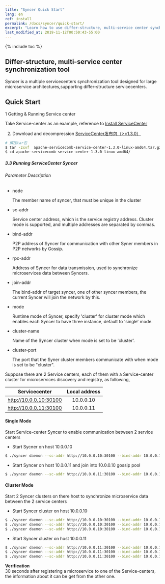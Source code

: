 ```yaml
---
title: "Syncer Quick Start"
lang: en
ref: install
permalink: /docs/syncer/quick-start/
excerpt: "Learn how to use differ-structure, multi-service center synchronization tool"
last_modified_at: 2019-11-12T00:50:43-55:00
---
```


{% include toc %}
## Differ-structure, multi-service center synchronization tool
Syncer is a multiple servicecenters synchronization tool designed for large microservice architectures,supporting differ-structure servicecenters.  

## Quick Start
1 Getting & Running Service center

Take Service-center as an example, reference to [Install ServiceCenter](/docs/service-center/install/)  

2. Download and decompression [ServiceCenter发布包（>=1.3.0）](/release/service-center-downloads/)  
```bash
# 解压tar包
$ tar -zxvf  apache-servicecomb-service-center-1.3.0-linux-amd64.tar.gz
$ cd apache-servicecomb-service-center-1.3.0-linux-amd64/
```

##### 3.3 Running ServiceCenter Syncer
###### Parameter Description  
- node

  The member name of syncer, that must be unique in the cluster
  
- sc-addr 

  Service center address, which is the service registry address. Cluster mode is supported, and multiple addresses are separated by commas.   
  
- bind-addr

  P2P address of Syncer for communication with other Syner members in P2P networks by Gossip.   
  
- rpc-addr

  Address of Syncer for data transmission, used to synchronize microservices data  between Syncers.  
  
- join-addr

  The bind-addr of target syncer, one of other syncer members, the current Syncer will join the network by this.  
   
- mode

  Runtime mode of Syncer, specify 'cluster' for cluster mode which enables each Syncer to have three instance, default to 'single' mode.
  
- cluster-name

  Name of the Syncer cluster when mode is set to be 'cluster'.
  
- cluster-port

  The port that the Syner cluster members communicate with when mode is set to be "cluster".

Suppose there are 2 Service centers, each of them with a Service-center cluster for microservices discovery and registry, as following,   

|     Servicecenter      | Local address |
| :--------------------: | :-----------: |
| http://10.0.0.10:30100 |   10.0.0.10   |
| http://10.0.0.11:30100 |   10.0.0.11   |

#### Single Mode

Start Service-center Syncer to enable communication between 2 service centers

- Start Sycner  on host 10.0.0.10 

```bash
$ ./syncer daemon --sc-addr http://10.0.0.10:30100 --bind-addr 10.0.0.10:30190 --rpc-addr 10.0.0.10:30191
```

- Start Syncer on host 10.0.0.11 and join into 10.0.0.10 gossip pool

```bash
$ ./syncer daemon --sc-addr http://10.0.0.11:30100 --bind-addr 10.0.0.11:30190 --rpc-addr 10.0.0.11:30191 --join-addr 10.0.0.10:30191
```

#### Cluster Mode

Start 2 Syncer clusters on there host to synchronize microservice data between the 2 service centers

- Start Syncer cluster on host 10.0.0.10

```bash
$ ./syncer daemon --sc-addr http://10.0.0.10:30100 --bind-addr 10.0.0.10:30190 --rpc-addr 10.0.0.10:30191 --mode cluster --node syncer011 --cluster-port 30201 --join-addr 10.0.0.10:30190
$ ./syncer daemon --sc-addr http://10.0.0.10:30100 --bind-addr 10.0.0.10:30290 --rpc-addr 10.0.0.10:30291 --mode cluster --node syncer012 --cluster-port 30202 --join-addr 10.0.0.10:30190
$ ./syncer daemon --sc-addr http://10.0.0.10:30100 --bind-addr 10.0.0.10:30390 --rpc-addr 10.0.0.10:30391 --mode cluster --node syncer013 --cluster-port 30203 --join-addr 10.0.0.10:30190
```

- Start Syncer cluster on host 10.0.0.11

```bash
$ ./syncer daemon --sc-addr http://10.0.0.11:30100 --bind-addr 10.0.0.11:30190 --rpc-addr 10.0.0.11:30191 --mode cluster --node syncer021 --cluster-port 30201 --join-addr 10.0.0.10:30190
$ ./syncer daemon --sc-addr http://10.0.0.11:30100 --bind-addr 10.0.0.11:30290 --rpc-addr 10.0.0.11:30291 --mode cluster --node syncer022 --cluster-port 30202 --join-addr 10.0.0.10:30190
$ ./syncer daemon --sc-addr http://10.0.0.11:30100 --bind-addr 10.0.0.11:30390 --rpc-addr 10.0.0.11:30391 --mode cluster --node syncer023 --cluster-port 30203 --join-addr 10.0.0.10:30190
```

**Verification**  
30 seconds after registering a microservice to one of the Service-centers,  the information about it can be get from the other one.

